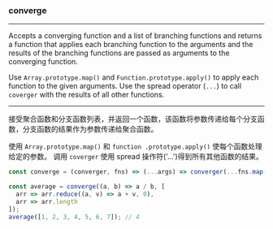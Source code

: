 ### converge

------------

Accepts a converging function and a list of branching functions and returns a function that applies each branching function to the arguments and the results of the branching functions are passed as arguments to the converging function.

Use `Array.prototype.map()` and `Function.prototype.apply()` to apply each function to the given arguments.
Use the spread operator (`...`) to call `coverger` with the results of all other functions.

------------

接受聚合函数和分支函数列表，并返回一个函数，该函数将参数传递给每个分支函数，分支函数的结果作为参数传递给聚合函数。

使用 `Array.prototype.map()` 和 `function .prototype.apply()` 使每个函数处理给定的参数。
调用 `coverger` 使用 spread 操作符('...')得到所有其他函数的结果。

```js
const converge = (converger, fns) => (...args) => converger(...fns.map(fn => fn.apply(null, args)));
```

```js
const average = converge((a, b) => a / b, [
  arr => arr.reduce((a, v) => a + v, 0),
  arr => arr.length
]);
average([1, 2, 3, 4, 5, 6, 7]); // 4
```
